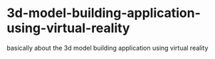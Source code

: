 # 3d-model-building-application-using-virtual-reality
basically about the 3d model building application using virtual reality

